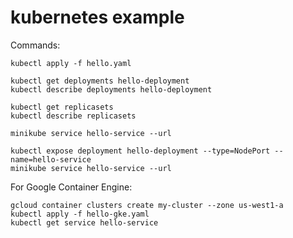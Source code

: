 # kubernetes example

Commands:

    kubectl apply -f hello.yaml

    kubectl get deployments hello-deployment
    kubectl describe deployments hello-deployment

    kubectl get replicasets
    kubectl describe replicasets

    minikube service hello-service --url

    kubectl expose deployment hello-deployment --type=NodePort --name=hello-service
    minikube service hello-service --url


For Google Container Engine:

    gcloud container clusters create my-cluster --zone us-west1-a
    kubectl apply -f hello-gke.yaml
    kubectl get service hello-service




